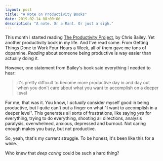 ```yaml
---
layout: post
title: "A Note on Productivity Books"
date: 2019-02-14 08:00:00
description: "A note. Or a Rant. Or just a sigh."
---
```


This month I started reading [The Productivity Project](https://www.amazon.com/Productivity-Project-Accomplishing-Managing-Attention/dp/1101904038), by Chris Bailey. Yet another productivity book in my life. And I've read some. From Getting Things Done to Work Four Hours a Week, all of them gave me tons of dopamine. _Reading_ about someone being productive is way easier than actually doing it.

However, one statement from Bailey's book said everything I needed to hear:

> it's pretty difficult to become more productive day in and day out when you don't care about what you want to accomplish on a deeper level

For me, that was it. You know, I _actually_ consider myself good in being productive, but I quite can't put a finger on what "I want to accomplish in a deeper level". This generates all sorts of frustrations, like saying _yes_ for everything, trying to do everything, shooting all directions, analysis paralysis, overwhelmed, anxious, depressed and burnout. Not caring enough makes you busy, but not productive.

So, yeah, that's my current struggle. To be honest, it's been like this for a while.

Who knew that _deep caring_ could be such a hard thing?
